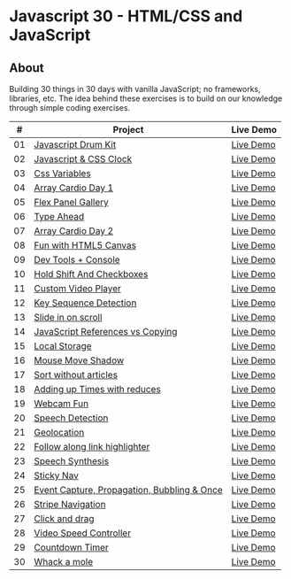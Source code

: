 # Javascript 30 - HTML/CSS and JavaScript

## About

Building 30 things in 30 days with vanilla JavaScript; no frameworks, libraries, etc.
The idea behind these exercises is to build on our knowledge through simple coding
exercises.

|  #  | Project                                                                                                                     | Live Demo                                                                         |
| :-: | --------------------------------------------------------------------------------------------------------------------------- | --------------------------------------------------------------------------------- |
| 01  | [Javascript Drum Kit](https://github.com/maverickmaruthi/Javascript30/tree/main/01-JavaScript-Drum-Kit)                             | [Live Demo](https://js-30-mm.netlify.app/01-javascript-drum-kit/index.html)               |
| 02  | [Javascript & CSS Clock](https://github.com/maverickmaruthi/Javascript30/tree/main/02-JavaScript-CSS-Clock)                             | [Live Demo](https://js-30-mm.netlify.app/02-javascript-css-clock/index.html)               |
| 03  | [Css Variables](https://github.com/maverickmaruthi/Javascript30/tree/main/03-CSS-Variables)                             | [Live Demo](https://js-30-mm.netlify.app/03-css-variables/index.html)               |
| 04  | [Array Cardio Day 1](https://github.com/maverickmaruthi/Javascript30/tree/main/04-Array-Cardio-Day-1)                             | [Live Demo](https://js-30-mm.netlify.app/04-array-cardio-day-1/index.html)               |
| 05  | [Flex Panel Gallery](https://github.com/maverickmaruthi/Javascript30/tree/main/05-Flex-Panel-Gallery)                             | [Live Demo](https://js-30-mm.netlify.app/05-flex-panel-gallery/index.html)               |
| 06  | [Type Ahead](https://github.com/maverickmaruthi/Javascript30/tree/main/06-Type-Ahead)                             | [Live Demo](https://js-30-mm.netlify.app/06-type-ahead/index.html)               |
| 07  | [Array Cardio Day 2](https://github.com/maverickmaruthi/Javascript30/tree/main/07-Array-Cardio-Day-2)                             | [Live Demo](https://js-30-mm.netlify.app/07-array-cardio-day-2/index.html)               |
| 08 | [Fun with HTML5 Canvas](https://github.com/maverickmaruthi/Javascript30/tree/main/08-Fun-With-HTML5-Canvas)                             | [Live Demo](https://js-30-mm.netlify.app/08-fun-with-html5-canvas/index.html)               |
| 09  | [Dev Tools + Console](https://github.com/maverickmaruthi/Javascript30/tree/main/09-Dev-Tools-Domination)                             | [Live Demo](https://js-30-mm.netlify.app/09-dev-tools-domination/index.html)               |
| 10  | [Hold Shift And Checkboxes](https://github.com/maverickmaruthi/Javascript30/tree/main/10-Hold-Shift-And-Check-Boxes)                             | [Live Demo](https://js-30-mm.netlify.app/10-hold-shift-and-check-boxes/index.html)               |
| 11  | [Custom Video Player](https://github.com/maverickmaruthi/Javascript30/tree/main/11-Custom-Video-Player)                             | [Live Demo](https://js-30-mm.netlify.app/11-custom-video-player/index.html)               |
| 12  | [Key Sequence Detection](https://github.com/maverickmaruthi/Javascript30/tree/main/12-Key-Sequence-Detection)                             | [Live Demo](https://js-30-mm.netlify.app/12-key-sequence-detection/index.html)               |
| 13  | [Slide in on scroll](https://github.com/maverickmaruthi/Javascript30/tree/main/13-Slide-in-on-Scroll)                             | [Live Demo](https://js-30-mm.netlify.app/13-slide-in-on-scroll/index.html)               |
| 14  | [JavaScript References vs Copying](https://github.com/maverickmaruthi/Javascript30/tree/main/14-JavaScript-References-VS-Copying)                             | [Live Demo](https://js-30-mm.netlify.app/14-JavaScript-References-VS-Copying/index.html)               |
| 15  | [Local Storage](https://github.com/maverickmaruthi/Javascript30/tree/main/15-LocalStorage)                             | [Live Demo](https://js-30-mm.netlify.app/15-localstorage/index.html)               |
| 16  | [Mouse Move Shadow](https://github.com/maverickmaruthi/Javascript30/tree/main/16-Mouse-Move-Shadow)                             | [Live Demo](https://js-30-mm.netlify.app/16-Mouse-Move-Shadow/index.html)               |
| 17 | [Sort without articles](https://github.com/maverickmaruthi/Javascript30/tree/main/17-Sort-Without-Articles)                             | [Live Demo](https://js-30-mm.netlify.app/17-sort-without-articles/index.html)               |
| 18  | [Adding up Times with reduces](https://github.com/maverickmaruthi/Javascript30/tree/main/18-Adding-Up-Times-with-Reduce)                             | [Live Demo](https://js-30-mm.netlify.app/18-adding-up-times-with-reduce/index.html)               |
| 19  | [Webcam Fun](https://github.com/maverickmaruthi/Javascript30/tree/main/19-Webcam-Fun)                             | [Live Demo](https://js-30-mm.netlify.app/19-webcam-fun/index.html)               |
| 20  | [Speech Detection](https://github.com/maverickmaruthi/Javascript30/tree/main/20-Speech-Detection)                             | [Live Demo](https://js-30-mm.netlify.app/20-speech-detection/index.html)               |
| 21  | [Geolocation](https://github.com/maverickmaruthi/Javascript30/tree/main/21-Geolocation)                             | [Live Demo](https://js-30-mm.netlify.app/21-geolocation/index.html)               |
| 22  | [Follow along link highlighter](https://github.com/maverickmaruthi/Javascript30/tree/main/22-Follow-Along-Link-Highlighter)                             | [Live Demo](https://js-30-mm.netlify.app/22-follow-along-link-highlighter/index.html)               |
| 23  | [Speech Synthesis](https://github.com/maverickmaruthi/Javascript30/tree/main/23-Speech-Synthesis)                             | [Live Demo](https://js-30-mm.netlify.app/23-speech-synthesis/index.html)               |
| 24  | [Sticky Nav](https://github.com/maverickmaruthi/Javascript30/tree/main/24-Sticky-Nav)                             | [Live Demo](https://js-30-mm.netlify.app/24-sticky-nav/index.html)               |
| 25  | [Event Capture, Propagation, Bubbling & Once](https://github.com/maverickmaruthi/Javascript30/tree/main/25-JSEvents)                             | [Live Demo](https://js-30-mm.netlify.app/25-JSEvents/index.html)               |
|26  | [Stripe Navigation](https://github.com/maverickmaruthi/Javascript30/tree/main/26-Stripe-Nav)                             | [Live Demo](https://js-30-mm.netlify.app/26-stripe-nav/index.html)               |
| 27  | [Click and drag](https://github.com/maverickmaruthi/Javascript30/tree/main/27-Click-and-Drag)                             | [Live Demo](https://js-30-mm.netlify.app/27-click-and-drag/index.html)               |
| 28  | [Video Speed Controller](https://github.com/maverickmaruthi/Javascript30/tree/main/28-Video-Speed-Controller)                             | [Live Demo](https://js-30-mm.netlify.app/28-video-speed-controller/index.html)               |
| 29  | [Countdown Timer](https://github.com/maverickmaruthi/Javascript30/tree/main/29-Countdown-Timer)                             | [Live Demo](https://js-30-mm.netlify.app/29-countdown-timer/index.html)               |
| 30  | [Whack a mole](https://github.com/maverickmaruthi/Javascript30/tree/main/30-Whack-A-Mole)                             | [Live Demo](https://js-30-mm.netlify.app/30-whack-a-mole/index.html)               |